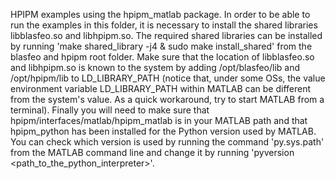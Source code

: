 HPIPM examples using the hpipm_matlab package. In order to be able to run the examples in this folder, it is necessary to install the shared libraries libblasfeo.so and libhpipm.so. The required shared libraries can be installed by running 'make shared_library -j4 & sudo make install_shared' from the blasfeo and hpipm root folder. Make sure that the location of libblasfeo.so and libhpipm.so is known to the system by adding /opt/blasfeo/lib and /opt/hpipm/lib to LD_LIBRARY_PATH (notice that, under some OSs, the value environment variable LD_LIBRARY_PATH within MATLAB can be different from the system's value. As a quick workaround, try to start MATLAB from a terminal). Finally you will need to make sure that hpipm/interfaces/matlab/hpipm_matlab is in your MATLAB path and that hpipm_python has been installed for the Python version used by MATLAB. You can check which version is used by running the command 'py.sys.path' from the MATLAB command line and change it by running 'pyversion <path_to_the_python_interpreter>'.

